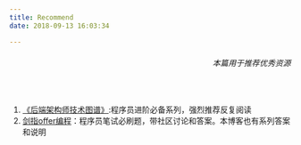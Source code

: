 ```yaml
---
title: Recommend
date: 2018-09-13 16:03:34

---
```

######  <div align="right">本篇用于推荐优秀资源</div>
<br>


1. [《后端架构师技术图谱》](https://github.com/Pankangtian/architect-awesome):程序员进阶必备系列，强烈推荐反复阅读
2. [剑指offer编程](https://www.nowcoder.com/ta/coding-interviews)：程序员笔试必刷题，带社区讨论和答案。本博客也有系列答案和说明